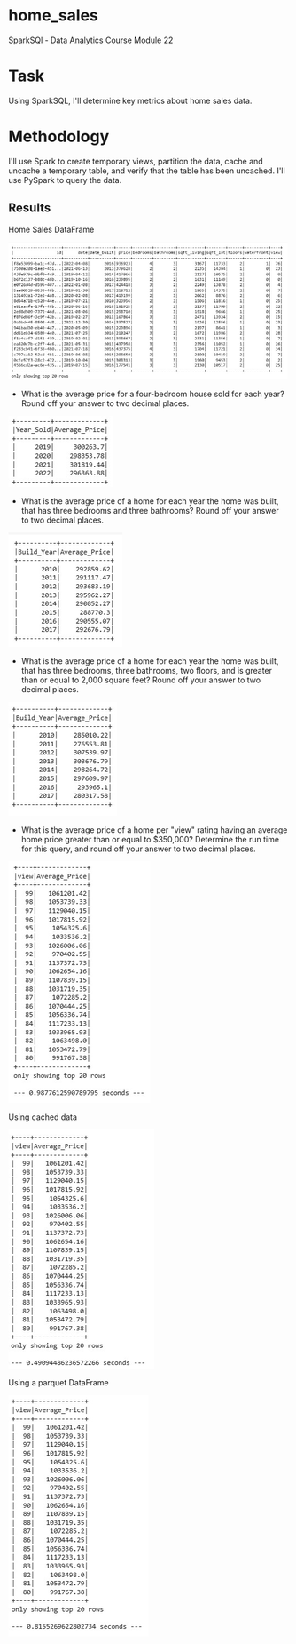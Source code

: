 # home_sales
SparkSQl - Data Analytics Course Module 22

# Task
Using SparkSQL, I'll determine key metrics about home sales data. 

# Methodology
I'll use Spark to create temporary views, partition the data, cache and uncache a temporary table, and verify that the table has been uncached.
I'll use PySpark to query the data.

## Results

Home Sales DataFrame

![Homes_Sales_df](images/home_sales_df.jpg)

- What is the average price for a four-bedroom house sold for each year? Round off your answer to two decimal
 places.

![Average Price df](images/avg_price_by_year.jpg)

- What is the average price of a home for each year the home was built, that has three bedrooms and three
 bathrooms? Round off your answer to two decimal places.

![Avg Price by build year](images/avg_price_by_year_built.jpg)

 - What is the average price of a home for each year the home was built, that has three bedrooms, three
 bathrooms, two floors, and is greater than or equal to 2,000 square feet? Round off your answer to two
 decimal places.

![Avg Price by build year 2](images/avg_price_by_build_year2.jpg)

 - What is the average price of a home per "view" rating having an average home price greater than or equal to
 $350,000? Determine the run time for this query, and round off your answer to two decimal places.

![Avg Price by View](images/avg_price_by_view.jpg)

Using cached data

![Avg Price by View](images/avg_price_by_view2.jpg)

Using a parquet DataFrame

![Avg Price by View](images/avg_price_by_view3.jpg)



